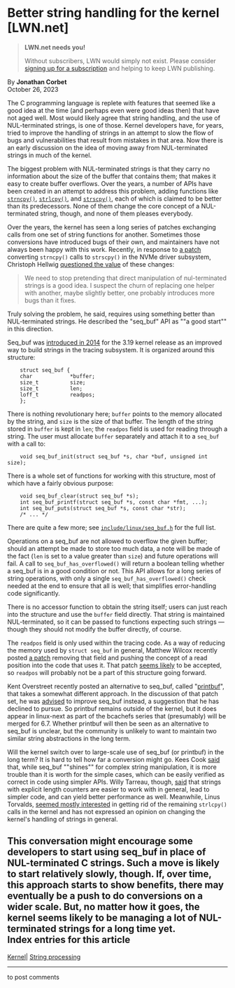 # Better string handling for the kernel [LWN.net]

> **LWN.net needs you!**
> 
> Without subscribers, LWN would simply not exist. Please consider [signing up for a subscription](/Promo/nst-nag2/subscribe) and helping to keep LWN publishing. 

By **Jonathan Corbet**  
October 26, 2023 

The C programming language is replete with features that seemed like a good idea at the time (and perhaps even were good ideas then) that have not aged well. Most would likely agree that string handling, and the use of NUL-terminated strings, is one of those. Kernel developers have, for years, tried to improve the handling of strings in an attempt to slow the flow of bugs and vulnerabilities that result from mistakes in that area. Now there is an early discussion on the idea of moving away from NUL-terminated strings in much of the kernel. 

The biggest problem with NUL-terminated strings is that they carry no information about the size of the buffer that contains them; that makes it easy to create buffer overflows. Over the years, a number of APIs have been created in an attempt to address this problem, adding functions like [`strncpy()`](https://man7.org/linux/man-pages/man3/strncpy.3p.html), [`strlcpy()`](/Articles/612244/), and [`strscpy()`](/Articles/643376/), each of which is claimed to be better than its predecessors. None of them change the core concept of a NUL-terminated string, though, and none of them pleases everybody. 

Over the years, the kernel has seen a long series of patches exchanging calls from one set of string functions for another. Sometimes those conversions have introduced bugs of their own, and maintainers have not always been happy with this work. Recently, in response to [a patch](/ml/linux-kernel/20231018-strncpy-drivers-nvme-host-fabrics-c-v1-1-b6677df40a35@google.com/) converting `strncpy()` calls to `strscpy()` in the NVMe driver subsystem, Christoph Hellwig [questioned the value](/ml/ksummit-discuss/20231019054642.GF14346@lst.de/) of these changes: 

> We need to stop pretending that direct manipulation of nul-terminated strings is a good idea. I suspect the churn of replacing one helper with another, maybe slightly better, one probably introduces more bugs than it fixes. 

Truly solving the problem, he said, requires using something better than NUL-terminated strings. He described the "seq_buf" API as ""a good start"" in this direction. 

Seq_buf was [introduced in 2014](https://git.kernel.org/linus/3a161d99c43c) for the 3.19 kernel release as an improved way to build strings in the tracing subsystem. It is organized around this structure: 
    
    
        struct seq_buf {
    	char			*buffer;
    	size_t			size;
    	size_t			len;
    	loff_t			readpos;
        };
    

There is nothing revolutionary here; `buffer` points to the memory allocated by the string, and `size` is the size of that buffer. The length of the string stored in `buffer` is kept in `len`; the `readpos` field is used for reading through a string. The user must allocate `buffer` separately and attach it to a `seq_buf` with a call to: 
    
    
        void seq_buf_init(struct seq_buf *s, char *buf, unsigned int size);
    

There is a whole set of functions for working with this structure, most of which have a fairly obvious purpose: 
    
    
        void seq_buf_clear(struct seq_buf *s);
        int seq_buf_printf(struct seq_buf *s, const char *fmt, ...);
        int seq_buf_puts(struct seq_buf *s, const char *str);
        /* ... */
    

There are quite a few more; see [`include/linux/seq_buf.h`](https://elixir.bootlin.com/linux/v6.6-rc6/source/include/linux/seq_buf.h) for the full list. 

Operations on a seq_buf are not allowed to overflow the given buffer; should an attempt be made to store too much data, a note will be made of the fact (`len` is set to a value greater than `size`) and future operations will fail. A call to `seq_buf_has_overflowed()` will return a boolean telling whether a seq_buf is in a good condition or not. This API allows for a long series of string operations, with only a single `seq_buf_has_overflowed()` check needed at the end to ensure that all is well; that simplifies error-handling code significantly. 

There is no accessor function to obtain the string itself; users can just reach into the structure and use the `buffer` field directly. That string is maintained NUL-terminated, so it can be passed to functions expecting such strings — though they should not modify the buffer directly, of course. 

The `readpos` field is only used within the tracing code. As a way of reducing the memory used by `struct seq_buf` in general, Matthew Wilcox recently posted [a patch](/ml/linux-kernel/20231019194514.2115506-2-willy@infradead.org/) removing that field and pushing the concept of a read position into the code that uses it. That patch [seems likely](/ml/linux-kernel/20231019171439.1c50a16e@gandalf.local.home/) to be accepted, so `readpos` will probably not be a part of this structure going forward. 

Kent Overstreet recently posted an alternative to seq_buf, called "[printbuf](/ml/linux-kernel/20220421234837.3629927-1-kent.overstreet@gmail.com/)", that takes a somewhat different approach. In the discussion of that patch set, he was [advised](/Articles/892611/) to improve seq_buf instead, a suggestion that he has declined to pursue. So printbuf remains outside of the kernel, but it does appear in linux-next as part of the bcachefs series that (presumably) will be merged for 6.7. Whether printbuf will then be seen as an alternative to seq_buf is unclear, but the community is unlikely to want to maintain two similar string abstractions in the long term. 

Will the kernel switch over to large-scale use of seq_buf (or printbuf) in the long term? It is hard to tell how far a conversion might go. Kees Cook [said](/ml/ksummit-discuss/202310182248.9E197FFD5@keescook/) that, while seq_buf ""shines"" for complex string manipulation, it is more trouble than it is worth for the simple cases, which can be easily verified as correct in code using simpler APIs. Willy Tarreau, though, [said](/ml/ksummit-discuss/ZTDUYSBS7AO9pAgm@1wt.eu/) that strings with explicit length counters are easier to work with in general, lead to simpler code, and can yield better performance as well. Meanwhile, Linus Torvalds, [seemed mostly interested](/ml/ksummit-discuss/CAHk-=wj4BZei4JTiX9qsAwk8PEKnPrvkG5FU0i_HNkcDpy7NGQ@mail.gmail.com/) in getting rid of the remaining `strlcpy()` calls in the kernel and has not expressed an opinion on changing the kernel's handling of strings in general. 

This conversation might encourage some developers to start using seq_buf in place of NUL-terminated C strings. Such a move is likely to start relatively slowly, though. If, over time, this approach starts to show benefits, there may eventually be a push to do conversions on a wider scale. But, no matter how it goes, the kernel seems likely to be managing a lot of NUL-terminated strings for a long time yet.  
Index entries for this article  
---  
[Kernel](/Kernel/Index)| [String processing](/Kernel/Index#String_processing)  
  


* * *

to post comments 

